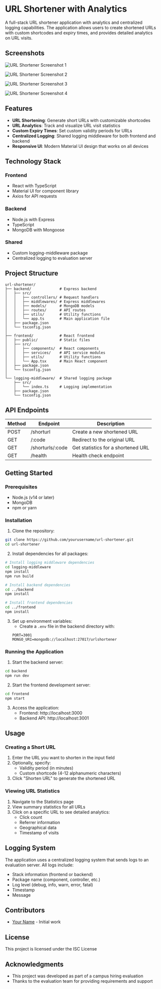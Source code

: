 # URL Shortener with Analytics

A full-stack URL shortener application with analytics and centralized logging capabilities. The application allows users to create shortened URLs with custom shortcodes and expiry times, and provides detailed analytics on URL visits.

## Screenshots

![URL Shortener Screenshot 1](<https://github.com/manishkumar632/images/blob/51dcf5d02f7d666f2099edf68576c18be60366ed/Screenshot%20(67).png>)

![URL Shortener Screenshot 2](<https://github.com/manishkumar632/images/blob/51dcf5d02f7d666f2099edf68576c18be60366ed/Screenshot%20(68).png>)

![URL Shortener Screenshot 3](https://github.com/manishkumar632/images/blob/51dcf5d02f7d666f2099edf68576c18be60366ed/Screenshot%20(69).png)

![URL Shortener Screenshot 4](https://github.com/manishkumar632/images/blob/51dcf5d02f7d666f2099edf68576c18be60366ed/Screenshot%20(66).png)


## Features

- **URL Shortening**: Generate short URLs with customizable shortcodes
- **URL Analytics**: Track and visualize URL visit statistics
- **Custom Expiry Times**: Set custom validity periods for URLs
- **Centralized Logging**: Shared logging middleware for both frontend and backend
- **Responsive UI**: Modern Material UI design that works on all devices

## Technology Stack

### Frontend

- React with TypeScript
- Material UI for component library
- Axios for API requests

### Backend

- Node.js with Express
- TypeScript
- MongoDB with Mongoose

### Shared

- Custom logging-middleware package
- Centralized logging to evaluation server

## Project Structure

```
url-shortener/
├── backend/             # Express backend
│   ├── src/
│   │   ├── controllers/ # Request handlers
│   │   ├── middlewares/ # Express middlewares
│   │   ├── models/      # MongoDB models
│   │   ├── routes/      # API routes
│   │   ├── utils/       # Utility functions
│   │   └── app.ts       # Main application file
│   ├── package.json
│   └── tsconfig.json
│
├── frontend/            # React frontend
│   ├── public/          # Static files
│   ├── src/
│   │   ├── components/  # React components
│   │   ├── services/    # API service modules
│   │   ├── utils/       # Utility functions
│   │   └── App.tsx      # Main React component
│   ├── package.json
│   └── tsconfig.json
│
└── logging-middleware/  # Shared logging package
    ├── src/
    │   └── index.ts     # Logging implementation
    ├── package.json
    └── tsconfig.json
```

## API Endpoints

| Method | Endpoint         | Description                        |
| ------ | ---------------- | ---------------------------------- |
| POST   | /shorturl        | Create a new shortened URL         |
| GET    | /:code           | Redirect to the original URL       |
| GET    | /shorturls/:code | Get statistics for a shortened URL |
| GET    | /health          | Health check endpoint              |

## Getting Started

### Prerequisites

- Node.js (v14 or later)
- MongoDB
- npm or yarn

### Installation

1. Clone the repository:

```bash
git clone https://github.com/yourusername/url-shortener.git
cd url-shortener
```

2. Install dependencies for all packages:

```bash
# Install logging middleware dependencies
cd logging-middleware
npm install
npm run build

# Install backend dependencies
cd ../backend
npm install

# Install frontend dependencies
cd ../frontend
npm install
```

3. Set up environment variables:
   - Create a `.env` file in the backend directory with:
   ```
   PORT=3001
   MONGO_URI=mongodb://localhost:27017/urlshortener
   ```

### Running the Application

1. Start the backend server:

```bash
cd backend
npm run dev
```

2. Start the frontend development server:

```bash
cd frontend
npm start
```

3. Access the application:
   - Frontend: http://localhost:3000
   - Backend API: http://localhost:3001

## Usage

### Creating a Short URL

1. Enter the URL you want to shorten in the input field
2. Optionally, specify:
   - Validity period (in minutes)
   - Custom shortcode (4-12 alphanumeric characters)
3. Click "Shorten URL" to generate the shortened URL

### Viewing URL Statistics

1. Navigate to the Statistics page
2. View summary statistics for all URLs
3. Click on a specific URL to see detailed analytics:
   - Click count
   - Referrer information
   - Geographical data
   - Timestamp of visits

## Logging System

The application uses a centralized logging system that sends logs to an evaluation server. All logs include:

- Stack information (frontend or backend)
- Package name (component, controller, etc.)
- Log level (debug, info, warn, error, fatal)
- Timestamp
- Message

## Contributors

- [Your Name](https://github.com/yourusername) - Initial work

## License

This project is licensed under the ISC License

## Acknowledgments

- This project was developed as part of a campus hiring evaluation
- Thanks to the evaluation team for providing requirements and support
